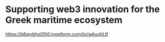 # Supporting web3 innovation for the Greek maritime ecosystem



https://b6wvbho05t0.typeform.com/to/wAuohLtf


